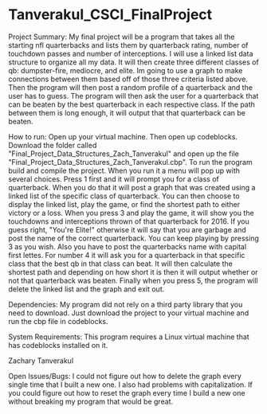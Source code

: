 # Tanverakul_CSCI_FinalProject
Project Summary:
My final project will be a program that takes all the starting nfl quarterbacks and lists them by quarterback rating, number of touchdown passes and number of interceptions.
I will use a linked list data structure to organize all my data.
It will then create three different classes of qb: dumpster-fire, mediocre, and elite. 
Im going to use a graph to make connections between them based off of those three criteria listed above.
Then the program will then post a random profile of a quarterback and the user has to guess.
The program will then ask the user for a quarterback that can be beaten by the best quarterback in each respective class. If the path between them is long enough, it will output that that quarterback can be beaten.


How to run:
Open up your virtual machine. Then open up codeblocks. Download the folder called "Final_Project_Data_Structures_Zach_Tanverakul" and open up the file "Final_Project_Data_Structures_Zach_Tanverakul.cbp". To run the program build and compile the project. When you run it a menu will pop up with several choices. Press 1 first and it will prompt you for a class of quarterback. When you do that it will post a graph that was created using a linked list of the specific class of quarterback. You can then choose to display the linked list, play the game, or find the shortest path to either victory or a loss. When you press 3 and play the game, it will show you the touchdowns and interceptions thrown of that quarterback for 2016. If you guess right, "You're Elite!" otherwise it will say that you are garbage and post the name of the correct quarterback. You can keep playing by pressing 3 as you wish. Also you have to post the quarterbacks name with capital first lettes. For number 4 it will ask you for a quarterback in that specific class that the best qb in that class can beat. It will then calculate the shortest path and depending on how short it is then it will output whether or not that quarterback was beaten. Finally when you press 5, the program will delete the linked list and the graph and exit out. 

Dependencies:
My program did not rely on a third party library that you need to download. Just download the project to your virtual machine and run the cbp file in codeblocks.

System Requirements:
This program requires a Linux virtual machine that has codeblocks installed on it. 

Zachary Tanverakul

Open Issues/Bugs:
I could not figure out how to delete the graph every single time that I built a new one. I also had problems with capitalization. If you could figure out how to reset the graph every time I build a new one without breaking my program that would be great.
